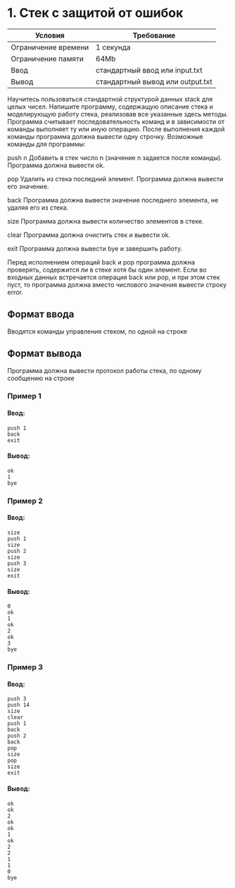 # 1. Стек с защитой от ошибок

| Условия             | Требование                         |
| ------------------- | ---------------------------------- | 
| Ограничение времени | 1 секунда                          |
| Ограничение памяти  | 64Mb                               |
| Ввод                | стандартный ввод или input.txt     |
| Вывод               | стандартный вывод или output.txt   |

Научитесь пользоваться стандартной структурой данных stack для целых чисел. Напишите программу, содержащую описание стека и моделирующую работу стека, реализовав все указанные здесь методы. Программа считывает последовательность команд и в зависимости от команды выполняет ту или иную операцию. После выполнения каждой команды программа должна вывести одну строчку. Возможные команды для программы:

push n
Добавить в стек число n (значение n задается после команды). Программа должна вывести ok.

pop
Удалить из стека последний элемент. Программа должна вывести его значение.

back
Программа должна вывести значение последнего элемента, не удаляя его из стека.

size
Программа должна вывести количество элементов в стеке.

clear
Программа должна очистить стек и вывести ok.

exit
Программа должна вывести bye и завершить работу.

Перед исполнением операций back и pop программа должна проверять, содержится ли в стеке хотя бы один элемент. Если во входных данных встречается операция back или pop, и при этом стек пуст, то программа должна вместо числового значения вывести строку error.

## Формат ввода
Вводятся команды управления стеком, по одной на строке

## Формат вывода
Программа должна вывести протокол работы стека, по одному сообщению на строке

### Пример 1
#### Ввод:
```
push 1
back
exit
```
#### Вывод:
```
ok
1
bye
```
### Пример 2
#### Ввод:
```
size
push 1
size
push 2
size
push 3
size
exit
```
#### Вывод:
```
0
ok
1
ok
2
ok
3
bye
```
### Пример 3
#### Ввод:
```
push 3
push 14
size
clear
push 1
back
push 2
back
pop
size
pop
size
exit
```
#### Вывод:
```
ok
ok
2
ok
ok
1
ok
2
2
1
1
0
bye
```